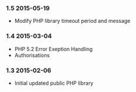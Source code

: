 ### 1.5 2015-05-19
* Modify PHP library timeout period and message

### 1.4 2015-03-04
* PHP 5.2 Error Exeption Handling
* Authorisations

### 1.3 2015-02-06
* Initial updated public PHP library

